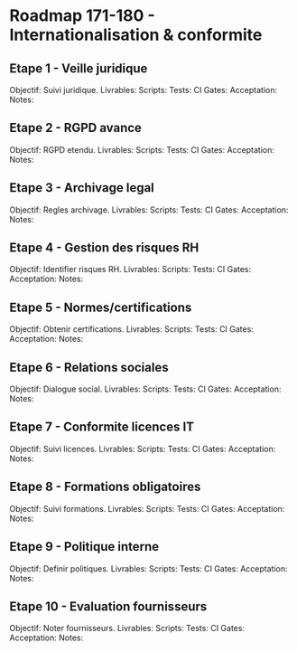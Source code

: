 # Roadmap 171-180 - Internationalisation & conformite

## Etape 1 - Veille juridique
Objectif: Suivi juridique.
Livrables:
Scripts:
Tests:
CI Gates:
Acceptation:
Notes:

## Etape 2 - RGPD avance
Objectif: RGPD etendu.
Livrables:
Scripts:
Tests:
CI Gates:
Acceptation:
Notes:

## Etape 3 - Archivage legal
Objectif: Regles archivage.
Livrables:
Scripts:
Tests:
CI Gates:
Acceptation:
Notes:

## Etape 4 - Gestion des risques RH
Objectif: Identifier risques RH.
Livrables:
Scripts:
Tests:
CI Gates:
Acceptation:
Notes:

## Etape 5 - Normes/certifications
Objectif: Obtenir certifications.
Livrables:
Scripts:
Tests:
CI Gates:
Acceptation:
Notes:

## Etape 6 - Relations sociales
Objectif: Dialogue social.
Livrables:
Scripts:
Tests:
CI Gates:
Acceptation:
Notes:

## Etape 7 - Conformite licences IT
Objectif: Suivi licences.
Livrables:
Scripts:
Tests:
CI Gates:
Acceptation:
Notes:

## Etape 8 - Formations obligatoires
Objectif: Suivi formations.
Livrables:
Scripts:
Tests:
CI Gates:
Acceptation:
Notes:

## Etape 9 - Politique interne
Objectif: Definir politiques.
Livrables:
Scripts:
Tests:
CI Gates:
Acceptation:
Notes:

## Etape 10 - Evaluation fournisseurs
Objectif: Noter fournisseurs.
Livrables:
Scripts:
Tests:
CI Gates:
Acceptation:
Notes:
